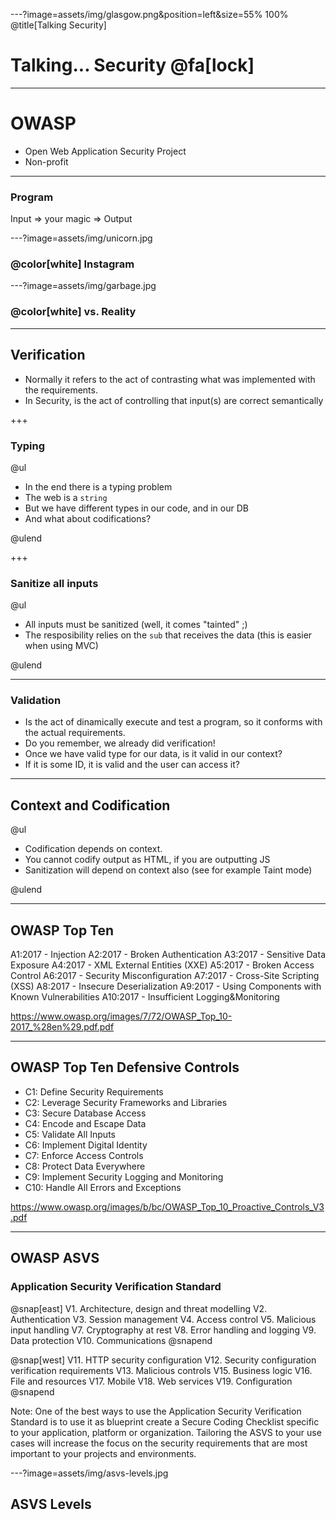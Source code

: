 ---?image=assets/img/glasgow.png&position=left&size=55% 100%
@title[Talking Security]

# Talking... Security @fa[lock]

---

# OWASP

- Open Web Application Security Project
- Non-profit 

---

### Program

Input => your magic => Output

---?image=assets/img/unicorn.jpg

### @color[white] Instagram

---?image=assets/img/garbage.jpg

### @color[white] vs. Reality

---
## Verification

- Normally it refers to the act of contrasting what was implemented with the requirements.
- In Security, is the act of controlling that input(s) are correct semantically

+++
### Typing

@ul

- In the end there is a typing problem
- The web is a `string`
- But we have different types in our code, and in our DB
- And what about codifications?

@ulend

+++
### Sanitize all inputs

@ul

- All inputs must be sanitized (well, it comes "tainted" ;)
- The resposibility relies on the `sub` that receives the data (this is easier when using MVC)

@ulend

---
### Validation

- Is the act of dinamically execute and test a program, so it conforms with the actual requirements.
- Do you remember, we already did verification!
- Once we have valid type for our data, is it valid in our context?
- If it is some ID, it is valid and the user can access it?

---
## Context and Codification

@ul

- Codification depends on context.
- You cannot codify output as HTML, if you are outputting JS
- Sanitization will depend on context also (see for example Taint mode)

@ulend

---
## OWASP Top Ten

A1:2017 - Injection
A2:2017 - Broken Authentication
A3:2017 - Sensitive Data Exposure
A4:2017 - XML External Entities (XXE)
A5:2017 - Broken Access Control
A6:2017 - Security Misconfiguration
A7:2017 - Cross-Site Scripting (XSS)
A8:2017 - Insecure Deserialization
A9:2017 - Using Components with Known Vulnerabilities
A10:2017 - Insufficient Logging&Monitoring

https://www.owasp.org/images/7/72/OWASP_Top_10-2017_%28en%29.pdf.pdf

---
## OWASP Top Ten Defensive Controls

- C1: Define Security Requirements
- C2: Leverage Security Frameworks and Libraries
- C3: Secure Database Access
- C4: Encode and Escape Data
- C5: Validate All Inputs
- C6: Implement Digital Identity
- C7: Enforce Access Controls
- C8: Protect Data Everywhere
- C9: Implement Security Logging and Monitoring
- C10: Handle All Errors and Exceptions

https://www.owasp.org/images/b/bc/OWASP_Top_10_Proactive_Controls_V3.pdf

---
## OWASP ASVS
### Application Security Verification Standard

@snap[east]
V1. Architecture, design and threat modelling
V2.	Authentication
V3.	Session management
V4.	Access control
V5.	Malicious input handling
V7.	Cryptography at rest
V8.	Error handling and logging
V9.	Data protection
V10. Communications
@snapend

@snap[west]
V11. HTTP security configuration
V12. Security configuration verification requirements
V13. Malicious controls
V15. Business logic
V16. File and resources
V17. Mobile
V18. Web services
V19. Configuration
@snapend

Note: One of the best ways to use the Application Security Verification Standard is to use it as blueprint create a Secure Coding Checklist specific to your application, platform or organization. Tailoring the ASVS to your use cases will increase the focus on the security requirements that are most important to your projects and environments. 

---?image=assets/img/asvs-levels.jpg
## ASVS Levels


